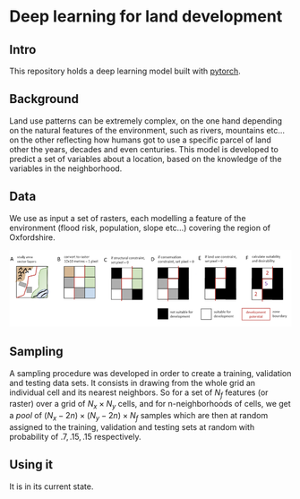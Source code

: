Deep learning for land development
================

## Intro

This repository holds a deep learning model built with [pytorch](https://pytorch.org).

## Background

Land use patterns can be extremely complex, on the one hand depending on
the natural features of the environment, such as rivers, mountains etc…
on the other reflecting how humans got to use a specific parcel of land
other the years, decades and even centuries. This model is developed to
predict a set of variables about a location, based on the knowledge of
the variables in the neighborhood.

## Data

We use as input a set of rasters, each modelling a feature of the
environment (flood risk, population, slope etc…) covering the region of
Oxfordshire.

![](presentations/dl_pres/img/rasters.png)

## Sampling

A sampling procedure was developed in order to create a training,
validation and testing data sets. It consists in drawing from the whole
grid an individual cell and its nearest neighbors. So for a set of $N_f$
features (or raster) over a grid of $N_x\times N_y$ cells, and for
n-neighborhoods of cells, we get a *pool* of
$(N_x-2n)\times(N_y-2n)\times N_f$ samples which are then at random
assigned to the training, validation and testing sets at random with
probability of $.7,.15,.15$ respectively.

## Using it

It is in its current state.
